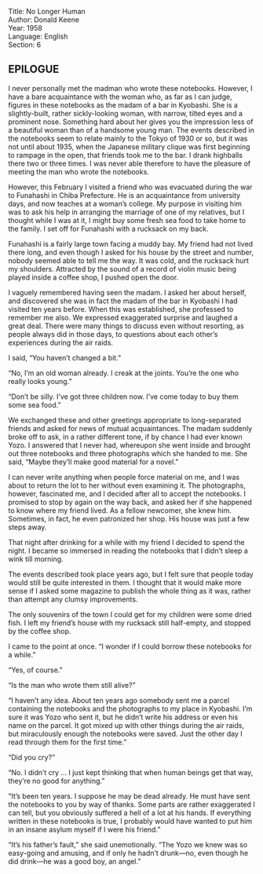 Title: No Longer Human  
Author: Donald Keene  
Year: 1958  
Language: English  
Section: 6

## EPILOGUE

I never personally met the madman who wrote these notebooks. However, I have a bare acquaintance with the woman who, as far as I can judge, figures in these notebooks as the madam of a bar in Kyobashi. She is a slightly-built, rather sickly-looking woman, with narrow, tilted eyes and a prominent nose. Something hard about her gives you the impression less of a beautiful woman than of a handsome young man. The events described in the notebooks seem to relate mainly to the Tokyo of 1930 or so, but it was not until about 1935, when the Japanese military clique was first beginning to rampage in the open, that friends took me to the bar. I drank highballs there two or three times. I was never able therefore to have the pleasure of meeting the man who wrote the notebooks.

However, this February I visited a friend who was evacuated during the war to Funahashi in Chiba Prefecture. He is an acquaintance from university days, and now teaches at a woman’s college. My purpose in visiting him was to ask his help in arranging the marriage of one of my relatives, but I thought while I was at it, I might buy some fresh sea food to take home to the family. I set off for Funahashi with a rucksack on my back.

Funahashi is a fairly large town facing a muddy bay. My friend had not lived there long, and even though I asked for his house by the street and number, nobody seemed able to tell me the way. It was cold, and the rucksack hurt my shoulders. Attracted by the sound of a record of violin music being played inside a coffee shop, I pushed open the door.

I vaguely remembered having seen the madam. I asked her about herself, and discovered she was in fact the madam of the bar in Kyobashi I had visited ten years before. When this was established, she professed to remember me also. We expressed exaggerated surprise and laughed a great deal. There were many things to discuss even without resorting, as people always did in those days, to questions about each other’s experiences during the air raids.

I said, “You haven’t changed a bit.”

“No, I’m an old woman already. I creak at the joints. You’re the one who really looks young.”

“Don’t be silly. I’ve got three children now. I’ve come today to buy them some sea food.”

We exchanged these and other greetings appropriate to long-separated friends and asked for news of mutual acquaintances. The madam suddenly broke off to ask, in a rather different tone, if by chance I had ever known Yozo. I answered that I never had, whereupon she went inside and brought out three notebooks and three photographs which she handed to me. She said, “Maybe they’ll make good material for a novel.”

I can never write anything when people force material on me, and I was about to return the lot to her without even examining it. The photographs, however, fascinated me, and I decided after all to accept the notebooks. I promised to stop by again on the way back, and asked her if she happened to know where my friend lived. As a fellow newcomer, she knew him. Sometimes, in fact, he even patronized her shop. His house was just a few steps away.

That night after drinking for a while with my friend I decided to spend the night. I became so immersed in reading the notebooks that I didn’t sleep a wink till morning.

The events described took place years ago, but I felt sure that people today would still be quite interested in them. I thought that it would make more sense if I asked some magazine to publish the whole thing as it was, rather than attempt any clumsy improvements.

The only souvenirs of the town I could get for my children were some dried fish. I left my friend’s house with my rucksack still half-empty, and stopped by the coffee shop.

I came to the point at once. “I wonder if I could borrow these notebooks for a while.”

“Yes, of course.”

“Is the man who wrote them still alive?”

“I haven’t any idea. About ten years ago somebody sent me a parcel containing the notebooks and the photographs to my place in Kyobashi. I’m sure it was Yozo who sent it, but he didn’t write his address or even his name on the parcel. It got mixed up with other things during the air raids, but miraculously enough the notebooks were saved. Just the other day I read through them for the first time.”

“Did you cry?”

“No. I didn’t cry ... I just kept thinking that when human beings get that way, they’re no good for anything.”

“It’s been ten years. I suppose he may be dead already. He must have sent the notebooks to you by way of thanks. Some parts are rather exaggerated I can tell, but you obviously suffered a hell of a lot at his hands. If everything written in these notebooks is true, I probably would have wanted to put him in an insane asylum myself if I were his friend.”

“It’s his father’s fault,” she said unemotionally. “The Yozo we knew was so easy-going and amusing, and if only he hadn’t drunk—no, even though he did drink—he was a good boy, an angel.”